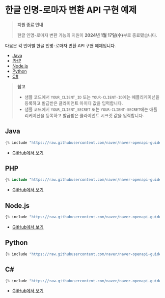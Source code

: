 # 한글 인명-로마자 변환 API 구현 예제

> **지원 종료 안내**
>
> 한글 인명-로마자 변환 기능의 지원이 **2024년 1월 17일(수)**<!-- -->부로 종료됐습니다.

다음은 각 언어별 한글 인명-로마자 변환 API 구현 예제입니다.

- [Java](#java)
- [PHP](#php)
- [Node.js](#node-js)
- [Python](#python)
- [C#](#c)

> **참고**  
> - 샘플 코드에서 `YOUR_CLIENT_ID` 또는 `YOUR-CLIENT-ID`에는 애플리케이션을 등록하고 발급받은 클라이언트 아이디 값을 입력합니다.
> - 샘플 코드에서 `YOUR_CLIENT_SECRET` 또는 `YOUR-CLIENT-SECRET`에는 애플리케이션을 등록하고 발급받은 클라이언트 시크릿 값을 입력합니다.

## Java

```java
{% include "https://raw.githubusercontent.com/naver/naver-openapi-guide/master/sample/java/ApiExamRoman.java" %}
```

- [GitHub에서 보기](https://github.com/naver/naver-openapi-guide/blob/master/sample/java/ApiExamRoman.java)

## PHP

```php
{% include "https://raw.githubusercontent.com/naver/naver-openapi-guide/master/sample/php/APIExamRoman.php" %}
```

- [GitHub에서 보기](https://github.com/naver/naver-openapi-guide/blob/master/sample/php/APIExamRoman.php)

## Node.js

```js
{% include "https://raw.githubusercontent.com/naver/naver-openapi-guide/master/sample/nodejs/APIExamRoman.js" %}
```

- [GitHub에서 보기](https://github.com/naver/naver-openapi-guide/blob/master/sample/nodejs/APIExamRoman.js)

## Python

``` python
{% include "https://raw.githubusercontent.com/naver/naver-openapi-guide/master/sample/python/APIExamRoman.py" %}
```

## C&num;

```csharp
{% include "https://raw.githubusercontent.com/naver/naver-openapi-guide/master/sample/c%23-asp.net/APIExamRoman.cs" %}
```

- [GitHub에서 보기](https://github.com/naver/naver-openapi-guide/blob/master/sample/c%23-asp.net/APIExamRoman.cs)
